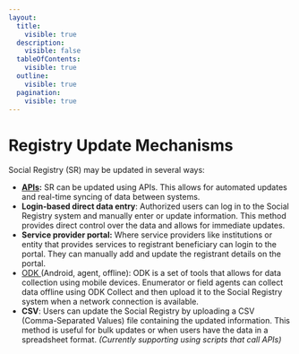 ```yaml
---
layout:
  title:
    visible: true
  description:
    visible: false
  tableOfContents:
    visible: true
  outline:
    visible: true
  pagination:
    visible: true
---
```


# Registry Update Mechanisms

Social Registry (SR) may be updated in several ways:

* [**APIs**](api/)**:** SR can be updated using APIs. This allows for automated updates and real-time syncing of data between systems.
* **Login-based direct data entry**: Authorized users can log in to the Social Registry system and manually enter or update information. This method provides direct control over the data and allows for immediate updates.
* **Service provider portal:** Where service providers like institutions or entity that provides services to registrant beneficiary can login to the portal. They can manually add and update the registrant details on the portal.
* [ODK ](../../utilities-and-tools/odk-collection-app.md)(Android, agent, offline): ODK  is a set of tools that allows for data collection using mobile devices. Enumerator or field agents can collect data offline using ODK Collect and then upload it to the Social Registry system when a network connection is available.
* **CSV**: Users can update the Social Registry by uploading a CSV (Comma-Separated Values) file containing the updated information. This method is useful for bulk updates or when users have the data in a spreadsheet format. _(Currently supporting using scripts that call APIs)_

